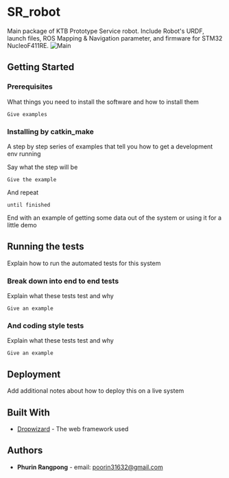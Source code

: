 # SR_robot

Main package of KTB Prototype Service robot. Include Robot's URDF, launch files, ROS Mapping & Navigation parameter, and firmware for STM32 NucleoF411RE.
![Main](https://user-images.githubusercontent.com/21339780/52551724-4e541b00-2e10-11e9-82f1-03c854ec5fb9.JPG)
## Getting Started



### Prerequisites

What things you need to install the software and how to install them

```
Give examples
```

### Installing by catkin_make

A step by step series of examples that tell you how to get a development env running

Say what the step will be

```
Give the example
```

And repeat

```
until finished
```

End with an example of getting some data out of the system or using it for a little demo

## Running the tests

Explain how to run the automated tests for this system

### Break down into end to end tests

Explain what these tests test and why

```
Give an example
```

### And coding style tests

Explain what these tests test and why

```
Give an example
```

## Deployment

Add additional notes about how to deploy this on a live system

## Built With

* [Dropwizard](http://www.dropwizard.io/1.0.2/docs/) - The web framework used




## Authors

* **Phurin Rangpong** - email: poorin31632@gmail.com




